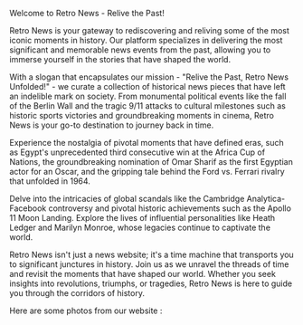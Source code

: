 Welcome to Retro News - Relive the Past!

Retro News is your gateway to rediscovering and reliving some of the most iconic moments in history. Our platform specializes in delivering the most significant and memorable news events from the past, allowing you to immerse yourself in the stories that have shaped the world.

With a slogan that encapsulates our mission - "Relive the Past, Retro News Unfolded!" - we curate a collection of historical news pieces that have left an indelible mark on society. From monumental political events like the fall of the Berlin Wall and the tragic 9/11 attacks to cultural milestones such as historic sports victories and groundbreaking moments in cinema, Retro News is your go-to destination to journey back in time.

Experience the nostalgia of pivotal moments that have defined eras, such as Egypt's unprecedented third consecutive win at the Africa Cup of Nations, the groundbreaking nomination of Omar Sharif as the first Egyptian actor for an Oscar, and the gripping tale behind the Ford vs. Ferrari rivalry that unfolded in 1964.

Delve into the intricacies of global scandals like the Cambridge Analytica-Facebook controversy and pivotal historic achievements such as the Apollo 11 Moon Landing. Explore the lives of influential personalities like Heath Ledger and Marilyn Monroe, whose legacies continue to captivate the world.

Retro News isn't just a news website; it's a time machine that transports you to significant junctures in history. Join us as we unravel the threads of time and revisit the moments that have shaped our world. Whether you seek insights into revolutions, triumphs, or tragedies, Retro News is here to guide you through the corridors of history.

Here are some photos from our website :

